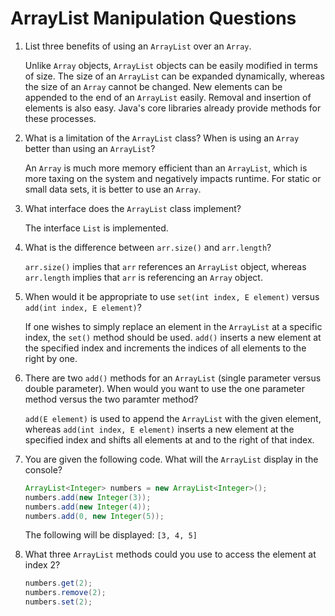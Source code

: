 # ArrayList Manipulation Questions

1.  List three benefits of using an `ArrayList` over an `Array`.

    Unlike `Array` objects, `ArrayList` objects can be easily modified
    in terms of size. The size of an `ArrayList` can be expanded
    dynamically, whereas the size of an `Array` cannot be changed. New
    elements can be appended to the end of an `ArrayList` easily.
    Removal and insertion of elements is also easy. Java's core
    libraries already provide methods for these processes.

2.  What is a limitation of the `ArrayList` class? When is using an
    `Array` better than using an `ArrayList`?

    An `Array` is much more memory efficient than an `ArrayList`, which
    is more taxing on the system and negatively impacts runtime. For
    static or small data sets, it is better to use an `Array`.

3.  What interface does the `ArrayList` class implement?

    The interface `List` is implemented.

4.  What is the difference between `arr.size()` and `arr.length`?

    `arr.size()` implies that `arr` references an `ArrayList` object,
    whereas `arr.length` implies that `arr` is referencing an `Array`
    object.

5.  When would it be appropriate to use `set(int index, E element)`
    versus `add(int index, E element)`?

    If one wishes to simply replace an element in the `ArrayList` at a
    specific index, the `set()` method should be used. `add()` inserts a
    new element at the specified index and increments the indices of all
    elements to the right by one.

6.  There are two `add()` methods for an `ArrayList` (single parameter
    versus double parameter). When would you want to use the one
    parameter method versus the two paramter method?

    `add(E element)` is used to append the `ArrayList` with the given
    element, whereas `add(int index, E element)` inserts a new element
    at the specified index and shifts all elements at and to the right
    of that index.

7.  You are given the following code. What will the `ArrayList` display
    in the console?

    ``` java
    ArrayList<Integer> numbers = new ArrayList<Integer>();
    numbers.add(new Integer(3));
    numbers.add(new Integer(4));
    numbers.add(0, new Integer(5));
    ```

    The following will be displayed: `[3, 4, 5]`

8.  What three `ArrayList` methods could you use to access the element
    at index 2?

    ``` java
    numbers.get(2);
    numbers.remove(2);
    numbers.set(2);
    ```
